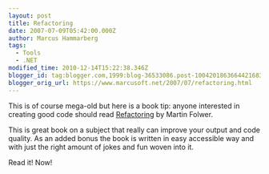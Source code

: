 ```yaml
---
layout: post
title: Refactoring
date: 2007-07-09T05:42:00.000Z
author: Marcus Hammarberg
tags:
  - Tools
  - .NET
modified_time: 2010-12-14T15:22:38.346Z
blogger_id: tag:blogger.com,1999:blog-36533086.post-1004201863664421683
blogger_orig_url: https://www.marcusoft.net/2007/07/refactoring.html
---
```


This is of course mega-old but here is a book tip: anyone interested in
creating good code should read
[Refactoring](http://martinfowler.com/books.html#refactoring) by Martin
Folwer.

This is great book on a subject that really can improve your output and
code quality. As an added bonus the book is written in easy accessible
way and with just the right amount of jokes and fun woven into it.

Read it! Now!

